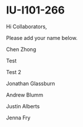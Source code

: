 # IU-I101-266

Hi Collaborators,

Please add your name below. 

Chen Zhong


Test

Test 2







Jonathan Glassburn

Andrew Blumm


Justin Alberts


Jenna Fry

